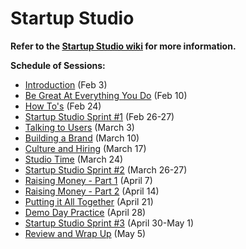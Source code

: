 # Startup Studio

**Refer to the [Startup Studio wiki](https://github.com/cornelltech/startup-studio/wiki) for more information.**

**Schedule of Sessions:**  

* [Introduction](https://github.com/cornelltech/startup-studio/wiki/Startup-Studio-Sessions-&-Syllabus#feb-3-introduction) (Feb 3)  
* [Be Great At Everything You Do](https://github.com/cornelltech/startup-studio/wiki/Startup-Studio-Sessions-&-Syllabus#february-10-be-great-at-everything-you-do) (Feb 10)  
* [How To's](https://github.com/cornelltech/startup-studio/wiki/Startup-Studio-Sessions-&-Syllabus#february-24-how-tos) (Feb 24)  
* [Startup Studio Sprint #1](https://github.com/cornelltech/startup-studio/wiki/Startup-Studio-Sessions-&-Syllabus#february-26-27-startup-studio-sprint) (Feb 26-27)  
*  [Talking to Users](https://github.com/cornelltech/startup-studio/wiki/Startup-Studio-Sessions-&-Syllabus#march-3-talking-to-users) (March 3)  
* [Building a Brand](https://github.com/cornelltech/startup-studio/wiki/Startup-Studio-Sessions-&-Syllabus#march-10-building-a-brand) (March 10)  
* [Culture and Hiring](https://github.com/cornelltech/startup-studio/wiki/Startup-Studio-Sessions-&-Syllabus#march-17-culture-and-hiring) (March 17)  
* [Studio Time](https://github.com/cornelltech/startup-studio/wiki/Startup-Studio-Sessions-&-Syllabus#march-24-studio-time) (March 24)  
* [Startup Studio Sprint #2](https://github.com/cornelltech/startup-studio/wiki/Startup-Studio-Sessions-&-Syllabus#march-26-27-studio-sprint) (March 26-27)  
* [Raising Money - Part 1](https://github.com/cornelltech/startup-studio/wiki/Startup-Studio-Sessions-&-Syllabus#april-7-raising-money-part-1) (April 7)  
* [Raising Money - Part 2](https://github.com/cornelltech/startup-studio/wiki/Startup-Studio-Sessions-&-Syllabus#april-14-raising-money-part-2) (April 14)  
* [Putting it All Together](https://github.com/cornelltech/startup-studio/wiki/Startup-Studio-Sessions-&-Syllabus#april-21-putting-it-all-together) (April 21)  
* [Demo Day Practice](https://github.com/cornelltech/startup-studio/wiki/Startup-Studio-Sessions-&-Syllabus#april-28-demo-day-practice) (April 28)  
* [Startup Studio Sprint #3](https://github.com/cornelltech/startup-studio/wiki/Startup-Studio-Sessions-&-Syllabus#april-30-may-1-startup-studio-sprint--demo-day) (April 30-May 1)  
* [Review and Wrap Up](https://github.com/cornelltech/startup-studio/wiki/Startup-Studio-Sessions-&-Syllabus#may-5-review-and-wrap-up) (May 5)
